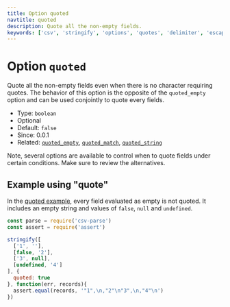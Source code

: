 ```yaml
---
title: Option quoted
navtitle: quoted
description: Quote all the non-empty fields.
keywords: ['csv', 'stringify', 'options', 'quotes', 'delimiter', 'escape']
---
```


# Option `quoted`

Quote all the non-empty fields even when there is no character requiring quotes. The behavior of this option is the opposite of the `quoted_empty` option and can be used conjointly to quote every fields.

* Type: `boolean`
* Optional
* Default: `false`
* Since: 0.0.1
* Related: [`quoted_empty`](/stringify/options/quoted_empty/), [`quoted_match`](/stringify/options/quoted_match/), [`quoted_string`](/stringify/options/quoted_string/)

Note, several options are available to control when to quote fields under certain conditions. Make sure to review the alternatives.

## Example using "quote"

In the [quoted example](https://github.com/adaltas/node-csv-strinigify/blob/master/samples/option.quoted.js), every field evaluated as empty is not quoted. It includes an empty string and values of `false`, `null` and `undefined`.

```js
const parse = require('csv-parse')
const assert = require('assert')

stringify([
  ['1', ''],
  [false, '2'],
  ['3', null],
  [undefined, '4']
], {
  quoted: true
}, function(err, records){
  assert.equal(records, '"1",\n,"2"\n"3",\n,"4"\n')
})
```
